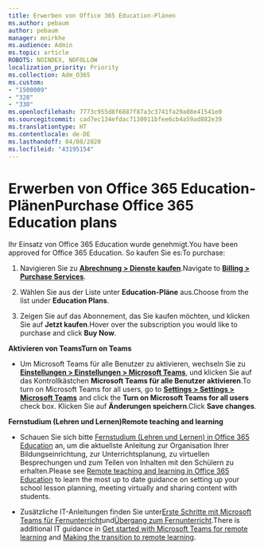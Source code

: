 ```yaml
---
title: Erwerben von Office 365 Education-Plänen
ms.author: pebaum
author: pebaum
manager: mnirkhe
ms.audience: Admin
ms.topic: article
ROBOTS: NOINDEX, NOFOLLOW
localization_priority: Priority
ms.collection: Adm_O365
ms.custom:
- "1500009"
- "328"
- "330"
ms.openlocfilehash: 7773c955d8f6887f87a3c3741fa29a08e41541e0
ms.sourcegitcommit: cad7ec134efdac7130911bfee6cb4a59ad882e39
ms.translationtype: HT
ms.contentlocale: de-DE
ms.lasthandoff: 04/08/2020
ms.locfileid: "43195154"
---
```

# <a name="purchase-office-365-education-plans"></a><span data-ttu-id="49c29-102">Erwerben von Office 365 Education-Plänen</span><span class="sxs-lookup"><span data-stu-id="49c29-102">Purchase Office 365 Education plans</span></span>

<span data-ttu-id="49c29-103">Ihr Einsatz von Office 365 Education wurde genehmigt.</span><span class="sxs-lookup"><span data-stu-id="49c29-103">You have been approved for Office 365 Education.</span></span>  <span data-ttu-id="49c29-104">So kaufen Sie es:</span><span class="sxs-lookup"><span data-stu-id="49c29-104">To purchase:</span></span>

1. <span data-ttu-id="49c29-105">Navigieren Sie zu **[Abrechnung > Dienste kaufen](https://portal.office.com/AdminPortal/Home#/catalog)**.</span><span class="sxs-lookup"><span data-stu-id="49c29-105">Navigate to **[Billing > Purchase Services](https://portal.office.com/AdminPortal/Home#/catalog)**.</span></span>

2. <span data-ttu-id="49c29-106">Wählen Sie aus der Liste unter **Education-Pläne** aus.</span><span class="sxs-lookup"><span data-stu-id="49c29-106">Choose from the list under **Education Plans**.</span></span>

3. <span data-ttu-id="49c29-107">Zeigen Sie auf das Abonnement, das Sie kaufen möchten, und klicken Sie auf **Jetzt kaufen**.</span><span class="sxs-lookup"><span data-stu-id="49c29-107">Hover over the subscription you would like to purchase and click **Buy Now**.</span></span>

<span data-ttu-id="49c29-108">**Aktivieren von Teams**</span><span class="sxs-lookup"><span data-stu-id="49c29-108">**Turn on Teams**</span></span>

- <span data-ttu-id="49c29-109">Um Microsoft Teams für alle Benutzer zu aktivieren, wechseln Sie zu **[Einstellungen > Einstellungen > Microsoft Teams](https://admin.microsoft.com/Adminportal/Home#/SettingsMultiPivot/:/Settings/L1/SkypeTeams)**, und klicken Sie auf das Kontrollkästchen **Microsoft Teams für alle Benutzer aktivieren**.</span><span class="sxs-lookup"><span data-stu-id="49c29-109">To turn on Microsoft Teams for all users, go to **[Settings > Settings > Microsoft Teams](https://admin.microsoft.com/Adminportal/Home#/SettingsMultiPivot/:/Settings/L1/SkypeTeams)** and click the **Turn on Microsoft Teams for all users** check box.</span></span>  <span data-ttu-id="49c29-110">Klicken Sie auf **Änderungen speichern**.</span><span class="sxs-lookup"><span data-stu-id="49c29-110">Click **Save changes**.</span></span>

<span data-ttu-id="49c29-111">**Fernstudium (Lehren und Lernen)**</span><span class="sxs-lookup"><span data-stu-id="49c29-111">**Remote teaching and learning**</span></span>

- <span data-ttu-id="49c29-112">Schauen Sie sich bitte [Fernstudium (Lehren und Lernen) in Office 365 Education](https://support.office.com/article/remote-teaching-and-learning-in-office-365-education-f651ccae-7b65-478b-8366-51bb884025c4) an, um die aktuellste Anleitung zur Organisation Ihrer Bildungseinrichtung, zur Unterrichtsplanung, zu virtuellen Besprechungen und zum Teilen von Inhalten mit den Schülern zu erhalten.</span><span class="sxs-lookup"><span data-stu-id="49c29-112">Please see [Remote teaching and learning in Office 365 Education](https://support.office.com/article/remote-teaching-and-learning-in-office-365-education-f651ccae-7b65-478b-8366-51bb884025c4) to learn the most up to date guidance on setting up your school lesson planning, meeting virtually and sharing content with students.</span></span>

- <span data-ttu-id="49c29-113">Zusätzliche IT-Anleitungen finden Sie unter[Erste Schritte mit Microsoft Teams für Fernunterricht](https://docs.microsoft.com/MicrosoftTeams/remote-learning-edu)und[Übergang zum Fernunterricht](https://www.microsoft.com/education/remote-learning).</span><span class="sxs-lookup"><span data-stu-id="49c29-113">There is additional IT guidance in [Get started with Microsoft Teams for remote learning](https://docs.microsoft.com/MicrosoftTeams/remote-learning-edu) and [Making the transition to remote learning](https://www.microsoft.com/education/remote-learning).</span></span>

